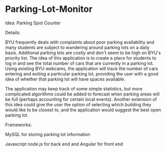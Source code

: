 Parking-Lot-Monitor
===================
Idea: Parking Spot Counter

Details:

BYU frequently deals with complaints about poor parking availability and many students are 	subject to wandering around parking lots on a daily basis. 	Additional parking lots are costly and don't seem to be high on 	BYU's priority list.
The idea of this application is to create a place for students to log in and see the total number of cars that are currently in a parking lot. Using existing BYU 	webcams, the application will track the number of cars entering and exiting a particular parking lot, providing the user with a good idea of whether that parking lot will have spaces available.

The application may keep track of some simple statistics, but more complicated algorithms could be added to forecast when parking areas will be full (perhaps accounting for certain local events).
Another extension of this idea could give the user the option of selecting which building they would like to be closest to, and the application would suggest the best open parking lot.

Frameworks: 

MySQL for storing parking lot information

Javascript node.js for back end and Angular for front end
